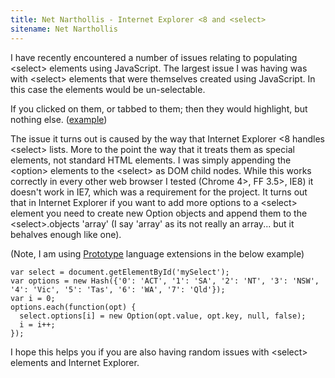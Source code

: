 ```yaml
---
title: Net Narthollis - Internet Explorer <8 and <select>
sitename: Net Narthollis
---
```

I have recently encountered a number of issues relating to populating &lt;select&gt; elements using JavaScript. The largest issue I was having was with &lt;select&gt; elements that were themselves created using JavaScript. In this case the elements would be un-selectable.

If you clicked on them, or tabbed to them; then they would highlight, but nothing else.
([example][1])

The issue it turns out is caused by the way that Internet Explorer &lt;8 handles &lt;select&gt; lists. More to the point the way that it treats them as special elements, not standard HTML elements. I was simply appending the &lt;option&gt; elements to the &lt;select&gt; as DOM child nodes. While this works correctly in every other web browser I tested (Chrome 4>, FF 3.5>, IE8) it doesn't work in IE7, which was a requirement for the project. It turns out that in Internet Explorer if you want to add more options to a &lt;select&gt; element you need to create new Option objects and append them to the &lt;select&gt;.objects 'array' (I say 'array' as its not really an array... but it behalves enough like one).

(Note, I am using [Prototype][2] language extensions in the below example)
~~~~.javascript
var select = document.getElementById('mySelect');
var options = new Hash({'0': 'ACT', '1': 'SA', '2': 'NT', '3': 'NSW', '4': 'Vic', '5': 'Tas', '6': 'WA', '7': 'Qld'});
var i = 0;
options.each(function(opt) {
  select.options[i] = new Option(opt.value, opt.key, null, false);
  i = i++;
});
~~~~

I hope this helps you if you are also having random issues with &lt;select&gt; elements and Internet Explorer.

[1]: http://www.lccsa.org.au/~nsteicke/selectissue/ " &lt;select&gt; issue example"
[2]: http://prototypejs.org/ "Prototype JavaScript framework"
